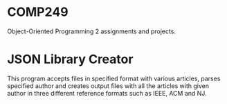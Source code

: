 # COMP249
Object-Oriented Programming 2 assignments and projects. 

# JSON Library Creator
This program accepts files in specified format with various articles, parses specified author and creates output files with all the articles with given author in three different reference formats such as IEEE, ACM and NJ.
